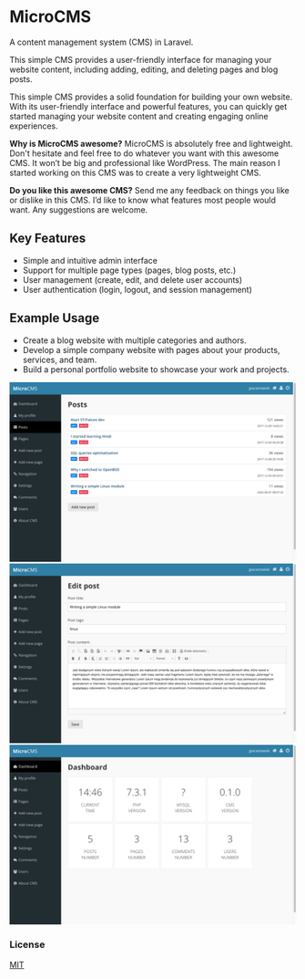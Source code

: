 # MicroCMS

A content management system (CMS) in Laravel.

This simple CMS provides a user-friendly interface for managing your website content, including adding, editing, and deleting pages and blog posts.

This simple CMS provides a solid foundation for building your own website. With its user-friendly interface and powerful features, you can quickly get started managing your website content and creating engaging online experiences.

**Why is MicroCMS awesome?** MicroCMS is absolutely free and lightweight. Don't hesitate and feel free to do whatever you want with this awesome CMS. It won’t be big and professional like WordPress. The main reason I started working on this CMS was to create a very lightweight CMS.

**Do you like this awesome CMS?** Send me any feedback on things you like or dislike in this CMS. I’d like to know what features most people would want. Any suggestions are welcome.

## Key Features

- Simple and intuitive admin interface
- Support for multiple page types (pages, blog posts, etc.)
- User management (create, edit, and delete user accounts)
- User authentication (login, logout, and session management)

## Example Usage

- Create a blog website with multiple categories and authors.
- Develop a simple company website with pages about your products, services, and team.
- Build a personal portfolio website to showcase your work and projects.

![](screenshots/2022-06-01_14.45.16.png)
![](screenshots/2022-06-01_14.45.46.png)
![](screenshots/2022-06-01_14.46.01.png)

### License
[MIT](https://mit-license.org/)
